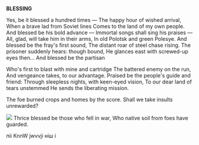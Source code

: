  
**BLESSING**

Yes, be it blessed a hundred times — The happy hour of wished arrival, When a brave lad from Soviet lines Comes to the land of my own people. And blessed be his bold advance — Immortal songs shall sing his praises — All, glad, will take him in their arms, In  old Polotsk and green Polesye. And blessed be the fray's first sound, The distant roar of steel chase rising. The prisoner suddenly hears: though bound, He glances east with screwed-up eyes then... And blessed be the partisan

Who's first to blast with mine and cartridge The battered enemy on the run, And vengeance takes, to our advantage. Praised be the people's guide and friend: Through sleepless nights, with keen-eyed vision, To  our  dear land of tears unstemmed He sends the liberating mission.

The  foe burned crops and homes by the score. Shall we  take insults unrewarded?

![](2022-%D0%9C%D1%96%D0%BD%D1%81%D0%BA-%D0%BB%D1%83%D1%87%D0%BD%D0%B0%D1%81%D1%86%D1%8C-%D0%BC%D1%96%D0%BA%D0%BE%D0%BB%D0%B0-%D0%BC%D1%8F%D1%82%D0%BB%D1%96%D1%86%D0%BA%D1%96_html_4c675a90d0bcb668.jpg) Thrice blessed be those who fell in war, Who native soil from foes have guarded.

піі KnnW jwvvji  ніш і
